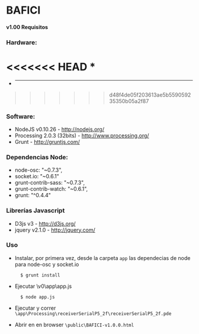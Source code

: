 


BAFICI
======

#### v1.00 Requisitos

### Hardware:
<<<<<<< HEAD
*
=======
* ---
>>>>>>> d48f4de05f203613ae5b559059235350b05a2f87

### Software:
* NodeJS v0.10.26 - http://nodejs.org/
* Processing 2.0.3 (32bits) - http://www.processing.org/
* Grunt - http://gruntjs.com/

### Dependencias Node:
* node-osc: "~0.7.3",
* socket.io: "~0.6.1"
* grunt-contrib-sass: "~0.7.3",
* grunt-contrib-watch: "~0.6.1",
* grunt: "^0.4.4"

### Librerías Javascript
* D3js v3 - http://d3js.org/
* jquery v2.1.0 - http://jquery.com/



### Uso

- Instalar, por primera vez, desde la carpeta `app` las dependecias de node para node-osc y socket.io 

		$ grunt install

- Ejecutar \v0\app\app.js

		$ node app.js

- Ejecutar y correr `\app\Processing\receiverSerialP5_2f\receiverSerialP5_2f.pde` 

- Abrir en en browser `\public\BAFICI-v1.0.0.html`


